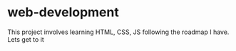 # web-development
This project involves learning HTML, CSS, JS following the roadmap I have. Lets get to it
